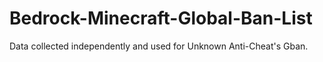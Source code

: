 # Bedrock-Minecraft-Global-Ban-List
Data collected independently and used for Unknown Anti-Cheat's Gban.
